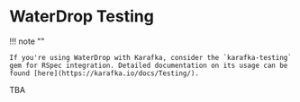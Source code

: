 # WaterDrop Testing

!!! note ""

    If you're using WaterDrop with Karafka, consider the `karafka-testing` gem for RSpec integration. Detailed documentation on its usage can be found [here](https://karafka.io/docs/Testing/).

TBA
